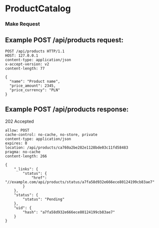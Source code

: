 ProductCatalog
============================

### Make Request

## Example POST /api/products request:

```
POST /api/products HTTP/1.1
HOST: 127.0.0.1
content-type: application/json
x-accept-version: v2
content-length: 77

{
  "name": "Product name",
  "price_amount": 2345,
  "price_currency": "PLN"
}
```
## Example POST /api/products response:

202 Accepted

```
allow: POST
cache-control: no-cache, no-store, private
content-type: application/json
expires: 0
location: /api/products/ca760a2be282e1128bde03c11fd58483
pragma: no-cache
content-length: 266

{
    "_links": {
        "status": {
            "href": "//example.com/api/products/status/a7fa58d932e666ece80124199cb83ae7"
        }
    },
    "status": {
        "status": "Pending"
    },
    "uid": {
        "hash": "a7fa58d932e666ece80124199cb83ae7"
    }
}
```
